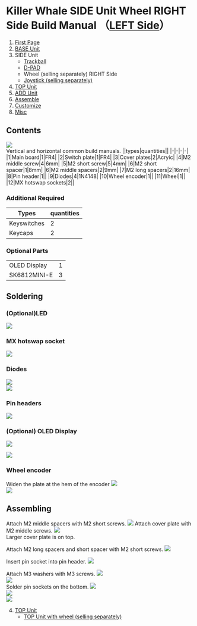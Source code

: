 # Killer Whale SIDE Unit Wheel RIGHT Side Build Manual （[LEFT Side](../leftside/3_SIDE_WHEEL.md)）

1. [First Page](../README_EN.md)
2. [BASE Unit](../rightside/2_BASE.md)
3. SIDE Unit
   - [Trackball](../rightside/3_SIDE_TRACKBALL.md)
   - [D-PAD](../rightside/3_SIDE_DPAD.md)
   - Wheel (selling separately) RIGHT Side
   - [Joystick (selling separately)](../rightside/3_SIDE_JOYSTICK.md)
4. [TOP Unit](../rightside/4_TOP.md)
5. [ADD Unit](../rightside/5_ADD.md)
6. [Assemble](../rightside/6_ASSEMBLE.md)
7. [Customize](../rightside/7_CUSTOM.md)
8. [Misc](../rightside/8_MISC.md)


## Contents
![](../img/wheel/IMG_5337.jpg)    
Vertical and horizontal common build manuals.
||types|quantities||
|-|-|-|-|
|1|Main board|1|FR4|
|2|Switch plate|1|FR4|
|3|Cover plates|2|Acryic|
|4|M2 middle screw|4|6mm|
|5|M2 short screw|5|4mm|
|6|M2 short spacer|1|8mm|
|6|M2 middle spacers|2|9mm|
|7|M2 long spacers|2|16mm|
|8|Pin header|1||
|9|Diodes|4|1N4148|
|10|Wheel encoder|1||
|11|Wheel|1||
|12|MX hotswap sockets|2||


### Additional Required
|Types|quantities|
|-|-|
|Keyswitches|2|
|Keycaps|2|




### Optional Parts
<table>
    <tr>
      <td>OLED Display</a></td> 
      <td>1</td>
    </tr>
    <tr>
      <td>SK6812MINI-E</td>
      <td>3</td>
    </tr>
 </table>
 
## Soldering
### (Optional)LED 
![](../img/wheel/IMG_5348.jpg)  
### MX hotswap socket
![](../img/wheel/IMG_5354.jpg)  
### Diodes
![](../img/wheel/IMG_5359.jpg)  
![](../img/wheel/IMG_5366.jpg)  

### Pin headers
![](../img/wheel/IMG_5377.jpg)  


### (Optional) OLED Display
![](../img/wheel/IMG_5382.jpg)  

![](../img/trackball/IMG_5116.jpg)  

### Wheel encoder
Widen the plate at the hem of the encoder 
![](../img/wheel/IMG_4976.jpg)  
![](../img/wheel/IMG_5387.jpg)  

## Assembling
Attach M2 middle spacers with M2 short screws. 
![](../img/wheel/IMG_5398.jpg) 
Attach cover plate with M2 middle screws.
![](../img/wheel/IMG_5403.jpg)  
Larger cover plate is on top.

Attach M2 long spacers and short spacer with M2 short screws.
![](../img/wheel/IMG_5410.jpg)  
  

Insert pin socket into pin header.
![](../img/wheel/IMG_5417.jpg)  

Attach M3 washers with M3 screws. 
![](../img/trackball/IMG_5169.jpg)   
![](../img/wheel/IMG_5421.jpg)  
Solder pin sockets on the bottom.
![](../img/trackball/IMG_5184.jpg)  
![](../img/wheel/IMG_5438.jpg)  
![](../img/wheel/IMG_5448.jpg)  

4. [TOP Unit](../rightside/4_TOP.md)
   - [TOP Unit with wheel (selling separately)](../rightside/4_TOP_WHEEL.md)


